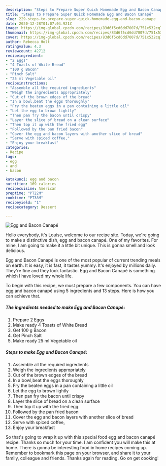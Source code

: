```yaml
---
description: "Steps to Prepare Super Quick Homemade Egg and Bacon Canapé"
title: "Steps to Prepare Super Quick Homemade Egg and Bacon Canapé"
slug: 229-steps-to-prepare-super-quick-homemade-egg-and-bacon-canape
date: 2020-12-28T01:07:04.921Z
image: https://img-global.cpcdn.com/recipes/83d6f5cd6dd7007d/751x532cq70/egg-and-bacon-canape-recipe-main-photo.jpg
thumbnail: https://img-global.cpcdn.com/recipes/83d6f5cd6dd7007d/751x532cq70/egg-and-bacon-canape-recipe-main-photo.jpg
cover: https://img-global.cpcdn.com/recipes/83d6f5cd6dd7007d/751x532cq70/egg-and-bacon-canape-recipe-main-photo.jpg
author: Rebecca Holt
ratingvalue: 4.3
reviewcount: 42712
recipeingredient:
- "2 Eggs"
- "4 Toasts of White Bread"
- "100 g Bacon"
- "Pinch Salt"
- "25 ml Vegetable oil"
recipeinstructions:
- "Assemble all the required ingredients"
- "Weigh the ingredients appropriately"
- "Cut of the brown edges of the bread"
- "In a bowl,beat the eggs thoroughly"
- "Fry the beaten eggs in a pan containing a little oil"
- "Let the egg to brown lightly"
- "Then pan fry the bacon until crispy"
- "Layer the slice of bread on a clean surface"
- "Then top it up with the fried egg"
- "Followed by the pan fried bacon"
- "Cover the egg and bacon layers with another slice of bread"
- "Serve with spiced coffee,"
- "Enjoy your breakfast"
categories:
- Recipe
tags:
- egg
- and
- bacon

katakunci: egg and bacon 
nutrition: 169 calories
recipecuisine: American
preptime: "PT22M"
cooktime: "PT38M"
recipeyield: "1"
recipecategory: Dessert

---
```



![Egg and Bacon Canapé](https://img-global.cpcdn.com/recipes/83d6f5cd6dd7007d/751x532cq70/egg-and-bacon-canape-recipe-main-photo.jpg)

Hello everybody, it's Louise, welcome to our recipe site. Today, we're going to make a distinctive dish, egg and bacon canapé. One of my favorites. For mine, I am going to make it a little bit unique. This is gonna smell and look delicious.



Egg and Bacon Canapé is one of the most popular of current trending meals on earth. It is easy, it is fast, it tastes yummy. It's enjoyed by millions daily. They're fine and they look fantastic. Egg and Bacon Canapé is something which I have loved my whole life.


To begin with this recipe, we must prepare a few components. You can have egg and bacon canapé using 5 ingredients and 13 steps. Here is how you can achieve that.

<!--inarticleads1-->

##### The ingredients needed to make Egg and Bacon Canapé:

1. Prepare 2 Eggs
1. Make ready 4 Toasts of White Bread
1. Get 100 g Bacon
1. Get Pinch Salt
1. Make ready 25 ml Vegetable oil




<!--inarticleads2-->

##### Steps to make Egg and Bacon Canapé:

1. Assemble all the required ingredients
1. Weigh the ingredients appropriately
1. Cut of the brown edges of the bread
1. In a bowl,beat the eggs thoroughly
1. Fry the beaten eggs in a pan containing a little oil
1. Let the egg to brown lightly
1. Then pan fry the bacon until crispy
1. Layer the slice of bread on a clean surface
1. Then top it up with the fried egg
1. Followed by the pan fried bacon
1. Cover the egg and bacon layers with another slice of bread
1. Serve with spiced coffee,
1. Enjoy your breakfast




So that's going to wrap it up with this special food egg and bacon canapé recipe. Thanks so much for your time. I am confident you will make this at home. There is gonna be interesting food in home recipes coming up. Remember to bookmark this page on your browser, and share it to your family, colleague and friends. Thanks again for reading. Go on get cooking!
